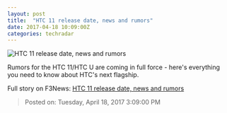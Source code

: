 ```yaml
---
layout: post
title:  "HTC 11 release date, news and rumors"
date: 2017-04-18 10:09:00Z
categories: techradar
---
```


![HTC 11 release date, news and rumors](http://cdn.mos.cms.futurecdn.net/5Wp9m9djX3esf2pK6MoMkZ-1200-80.jpg)

Rumors for the HTC 11/HTC U are coming in full force - here's everything you need to know about HTC's next flagship.


Full story on F3News: [HTC 11 release date, news and rumors](http://www.f3nws.com/n/QjTPsE)

> Posted on: Tuesday, April 18, 2017 3:09:00 PM
